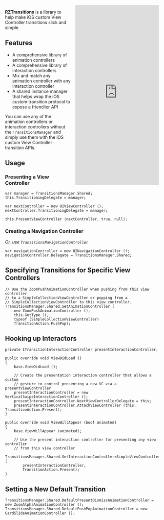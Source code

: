 
<iframe src="https://appetize.io/embed/rh47p8bj2tnuh3cczpvyrqukdc?device=iphone5s&scale=75&autoplay=true&orientation=portrait&deviceColor=black" 
        width="274px" height="587px" frameborder="0" scrolling="no"
        style="float:right;margin-left:1em;">&nbsp;</iframe>

**RZTransitions** is a library to help make iOS custom View Controller transitions slick and simple.

## Features

 - A comprehensive library of animation controllers
 - A comprehensive library of interaction controllers
 - Mix and match any animation controller with any interaction controller
 - A shared instance manager that helps wrap the iOS custom transition protocol 
   to expose a friendlier API

You can use any of the animation controllers or interaction controllers without 
the `TransitionsManager` and simply use them with the iOS custom View Controller 
transition APIs.

## Usage

### Presenting a View Controller

    var manager = TransitionsManager.Shared;
    this.TransitioningDelegate = manager;
    
    var nextController = new UIViewController ();
    nextController.TransitioningDelegate = manager;
    
    this.PresentViewController (nextController, true, null);

### Creating a Navigation Controller 

_Or, use `TransitionsNavigationController`_

    var navigationController = new UINavigationController ();
    navigationController.Delegate = TransitionsManager.Shared;

## Specifying Transitions for Specific View Controllers

    // Use the ZoomPushAnimationController when pushing from this view controller 
    // to a SimpleCollectionViewController or popping from a 
    // SimpleCollectionViewController to this view controller.
    TransitionsManager.Shared.SetAnimationController (
        new ZoomPushAnimationController (),
        this.GetType (),
        typeof (SimpleCollectionViewController)
        TransitionAction.PushPop);

## Hooking up Interactors

    private ITransitionInteractionController presentInteractionController;

    public override void ViewDidLoad ()
    {
        base.ViewDidLoad ();
        
        // Create the presentation interaction controller that allows a custom 
        // gesture to control presenting a new VC via a presentViewController
        presentInteractionController = new VerticalSwipeInteractionController ();
        presentInteractionController.NextViewControllerDelegate = this;
        presentInteractionController.AttachViewController (this, TransitionAction.Present);
    }

    public override void ViewWillAppear (bool animated)
    {
        base.ViewWillAppear (animated);
        
        // Use the present interaction controller for presenting any view controller 
        // from this view controller
        TransitionsManager.Shared.SetInteractionController<SimpleViewController> (
            presentInteractionController,
            TransitionAction.Present);
    }

## Setting a New Default Transition

    TransitionsManager.Shared.DefaultPresentDismissAnimationController = new ZoomAlphaAnimationController ();
    TransitionsManager.Shared.DefaultPushPopAnimationController = new CardSlideAnimationController ();
